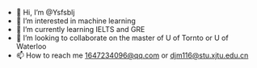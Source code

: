 - 👋 Hi, I’m @Ysfsblj
- 👀 I’m interested in machine learning
- 🌱 I’m currently learning IELTS and GRE
- 💞️ I’m looking to collaborate on the master of U of Tornto or U of Waterloo 
- 📫 How to reach me 1647234096@qq.com or djm116@stu.xjtu.edu.cn

<!---
djm-xjtu/djm-xjtu is a ✨ special ✨ repository because its `README.md` (this file) appears on your GitHub profile.
You can click the Preview link to take a look at your changes.
--->
